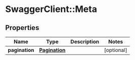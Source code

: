 # SwaggerClient::Meta

## Properties
Name | Type | Description | Notes
------------ | ------------- | ------------- | -------------
**pagination** | [**Pagination**](Pagination.md) |  | [optional] 


